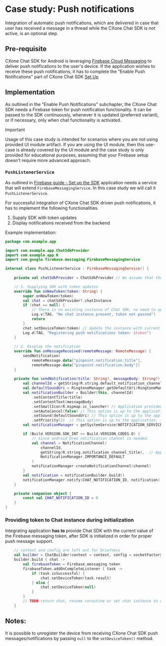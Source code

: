 # Case study: Push notifications

Integration of automatic push notifications, which are delivered in case that user has received
a message in a thread while the CXone Chat SDK is not active, is an optional step.

## Pre-requisite
CXone Chat SDK for Android is leveraging [Firebase Cloud Messaging] to deliver push notifications
to the user's device.
If the application wishes to receive these push notifications, it has to complete the "Enable Push Notifications" part of
CXone Chat SDK [Set Up]

## Implementation
As outlined in the "Enable Push Notifications" subchapter, the CXone Chat SDK needs a Firebase token
for push notification functionality.
It can be passed to the SDK continuously, whenever it is updated (preferred variant), or if necessary,
only when chat functionality is activated.

> [!IMPORTANT]
> Usage of this case study is intended for scenarios where you are not using provided UI module artifact.
> If you are using the UI module, then this use-case is already covered by the UI module and the case study
> is only provided for educational purposes, assuming that your Firebase setup doesn't require more advanced approach.

### `PushListenerService`
As outlined in [Firebase guide - Set up the SDK] application needs a service that will extend `FirebaseMessagingService`.
In this case study we will call it `PushListenerService`.

For successful integration of CXone Chat SDK driven push notifications, it has to implement the following functionalities.
1. Supply SDK with token updates
2. Display notifications received from the backend

Example implementation:
```kotlin
package com.example.app

import com.example.app.ChatSdkProvider
import com.example.app.R
import com.google.firebase.messaging.FirebaseMessagingService

internal class PushListenerService : FirebaseMessagingService() {
    
    private val chatSdkProvider = ChatSdkProvider // We assume that there is a singleton instance of class which can provide an instance of Chat SDK 

    // 1. Supplying SDK with token updates
    override fun onNewToken(token: String) {
        super.onNewToken(token)
        val chat = chatSdkProvider?.chatInstance
        if (chat == null) {
            // There is no existing instance of Chat SDK, no need to update.
            Log.v(TAG, "No chat instance present, token not passed")
            return
        }
        chat.setDeviceToken(token) // Update the instance with current token
        Log.d(TAG, "Registering push notifications token: $token")
    }
    
    // 2. Display the notification 
    override fun onMessageReceived(remoteMessage: RemoteMessage) {
        sendNotification(
            remoteMessage.data["pinpoint.notification.title"],
            remoteMessage.data["pinpoint.notification.body"])
    }
    
    private fun sendNotification(title: String?, messageBody: String?) {
        val channelId = getString(R.string.default_notification_channel_id) // Id for chat notifications
        val defaultSoundUri = RingtoneManager.getDefaultUri(RingtoneManager.TYPE_NOTIFICATION)
        val notificationBuilder = Builder(this, channelId)
            .setContentTitle(title)
            .setContentText(messageBody)
            .setSmallIcon(R.mipmap.ic_launcher) // Application provided icon for chat notifications
            .setAutoCancel(false) // This option is up to the application, it is included for completeness
            .setSound(defaultSoundUri) // This option is up to the application, it is included for completeness
            .setPriority(2)  // This option is up to the application, it is included for completeness
        val notificationManager = getSystemService(NOTIFICATION_SERVICE) as NotificationManager

        if (Build.VERSION.SDK_INT >= Build.VERSION_CODES.O) {
            // Since android Oreo notification channel is needed.
            val channel = NotificationChannel(
                channelId,
                getString(R.string.notification_channel_title),  // Application should provide title serving as a description for chat notification channel
                NotificationManager.IMPORTANCE_DEFAULT
            )
            notificationManager.createNotificationChannel(channel)
        }
        val notification = notificationBuilder.build()
        notificationManager.notify(CHAT_NOTIFICATION_ID, notification)
    }

    private companion object {
        const val CHAT_NOTIFICATION_ID = 0
    }
}
```

### Providing token to Chat instance during initialization
Integrating application **has to** provide Chat SDK with the current value of the Firebase
messaging token, after SDK is initialized in order for proper push message support.

```kotlin
    // context and config are left out for briefness
    val builder = ChatBuilder(context = context, config = socketFactoryConfiguration)
    builder.build { chat ->
        val firebaseToken = Firebase.messaging.token
        firabaseToken.addOnCompleteListener { task ->
            if (task.isSuccessful) {
                chat.setDeviceToken(task.result)
            } else {
                chat.setDeviceToken(null)
            }
        }
        // TODO return chat, resume coroutine or set chat instance to class property
    }

```

## Notes:
It is possible to unregister the device from receiving CXone Chat SDK push messages/notifications
by passing `null` to the `setDeviceToken()` method.

[Firebase Cloud Messaging]: https://firebase.google.com/docs/cloud-messaging
[Set up a Firebase Cloud Messaging client app on Android]: https://firebase.google.com/docs/cloud-messaging/android/client
[Set Up]: https://help.nice-incontact.com/content/acd/digital/mobilesdk/setupadvancedfeatures.htm?tocpath=Digital%20Experience%7CDigital%20Experience%20%7CDigital%20Channels%7CChat%20Channels%7CCXone%20Mobile%20SDK%7C_____1#PushNotifications
[Firebase guide - Set up the SDK]: https://firebase.google.com/docs/cloud-messaging/android/client#set_up_the_sdk
